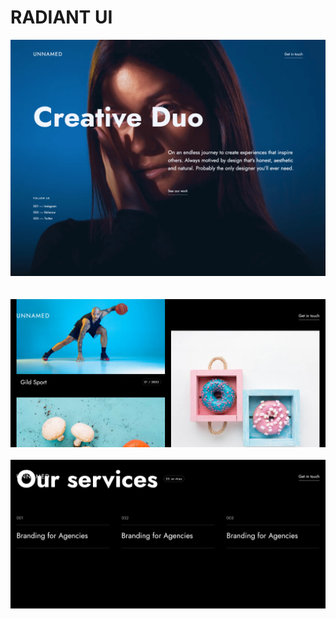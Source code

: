 # RADIANT UI
![demo-image](./assets/radiant.webp) <br> <br> <br>
![demo-image](./assets/body-ss.png) <br> <br>
![demo-image](./assets/footer-ss.png)
